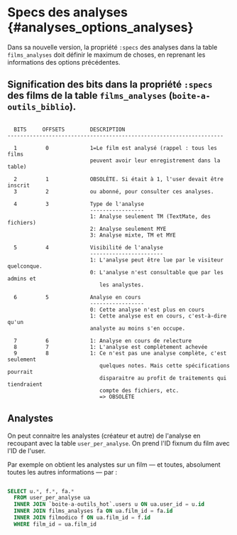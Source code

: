 # Specs des analyses {#analyses_options_analyses}

Dans sa nouvelle version, la propriété `:specs` des analyses dans la table `films_analyses` doit définir le maximum de choses, en reprenant les informations des options précédentes.


## Signification des bits dans la propriété `:specs` des films de la table `films_analyses` (`boite-a-outils_biblio`).

```

  BITS     OFFSETS        DESCRIPTION
--------------------------------------------------------------------

  1         0             1=Le film est analysé (rappel : tous les films
                          peuvent avoir leur enregistrement dans la table)

  2         1             OBSOLÈTE. Si était à 1, l'user devait être inscrit
  3         2             ou abonné, pour consulter ces analyses.

  4         3             Type de l'analyse
                          -----------------
                          1: Analyse seulement TM (TextMate, des fichiers)
                          2: Analyse seulement MYE
                          3: Analyse mixte, TM et MYE

  5         4             Visibilité de l'analyse
                          -----------------------
                          1: L'analyse peut être lue par le visiteur quelconque.
                          0: L'analyse n'est consultable que par les admins et
                             les analystes.

  6         5             Analyse en cours
                          -----------------
                          0: Cette analyse n'est plus en cours
                          1: Cette analyse est en cours, c'est-à-dire qu'un
                          analyste au moins s'en occupe.

  7         6             1: Analyse en cours de relecture
  8         7             1: L'analyse est complètement achevée
  9         8             1: Ce n'est pas une analyse complète, c'est seulement
                             quelques notes. Mais cette spécifications pourrait
                             disparaitre au profit de traitements qui tiendraient
                             compte des fichiers, etc.
                             => OBSOLÈTE

```

## Analystes

On peut connaitre les analystes (créateur et autre) de l'analyse en recoupant avec la table `user_per_analyse`. On prend l'ID fixnum du film avec l'ID de l'user.

Par exemple on obtient les analystes sur un film — et toutes, absolument toutes les autres informations — par :

```sql

SELECT u.*, f.*, fa.*
  FROM user_per_analyse ua
  INNER JOIN `boite-a-outils_hot`.users u ON ua.user_id = u.id
  INNER JOIN films_analyses fa ON ua.film_id = fa.id
  INNER JOIN filmodico f ON ua.film_id = f.id
  WHERE film_id = ua.film_id

```
